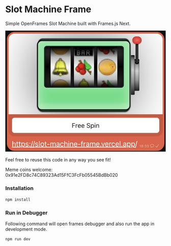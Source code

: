 # Slot Machine Frame

Simple OpenFrames Slot Machine built with Frames.js Next.

![Screenshot](https://github.com/sonicsmith/slot-machine-frame/blob/main/public/images/screenshot.png)


Feel free to reuse this code in any way you see fit!

Meme coins welcome: 0x91e2FD8c74C89323Ad15FfC3FcFb05545BdBb020

### Installation

```sh
npm install
```

### Run in Debugger

Following command will open frames debugger and also run the app in development mode.

```sh
npm run dev
```
